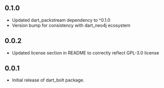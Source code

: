 ## 0.1.0

- Updated dart_packstream dependency to ^0.1.0
- Version bump for consistency with dart_neo4j ecosystem

## 0.0.2

- Updated license section in README to correctly reflect GPL-3.0 license

## 0.0.1

- Initial release of dart_bolt package.
